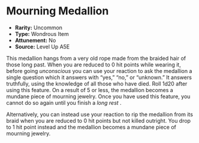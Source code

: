 
# Mourning Medallion

* **Rarity:** Uncommon
* **Type:** Wondrous Item
* **Attunement:** No
* **Source:** Level Up A5E


This medallion hangs from a very old rope made from the braided hair of those long past. When you are reduced to 0 hit points while wearing it, before going _unconscious_  you can use your reaction to ask the medallion a single question which it answers with “yes,” “no,” or “unknown.” It answers truthfully, using the knowledge of all those who have died. Roll 1d20 after using this feature. On a result of 5 or less, the medallion becomes a mundane piece of mourning jewelry. Once you have used this feature, you cannot do so again until you finish a _long rest_ .

Alternatively, you can instead use your reaction to rip the medallion from its braid when you are reduced to 0 hit points but not killed outright. You drop to 1 hit point instead and the medallion becomes a mundane piece of mourning jewelry.
